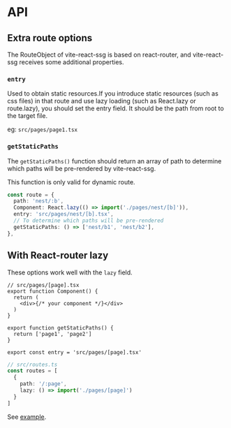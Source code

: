 # API

## Extra route options

The RouteObject of vite-react-ssg is based on react-router, and vite-react-ssg receives some additional properties.

### `entry`

Used to obtain static resources.If you introduce static resources (such as css files) in that route and use lazy loading (such as React.lazy or route.lazy), you should set the entry field. It should be the path from root to the target file.

eg: `src/pages/page1.tsx`

### `getStaticPaths`

The `getStaticPaths()` function should return an array of path
to determine which paths will be pre-rendered by vite-react-ssg.

This function is only valid for dynamic route.

```ts
const route = {
  path: 'nest/:b',
  Component: React.lazy(() => import('./pages/nest/[b]')),
  entry: 'src/pages/nest/[b].tsx',
  // To determine which paths will be pre-rendered
  getStaticPaths: () => ['nest/b1', 'nest/b2'],
},
```

## With React-router lazy

These options work well with the `lazy` field.

```tsx
// src/pages/[page].tsx
export function Component() {
  return (
    <div>{/* your component */}</div>
  )
}

export function getStaticPaths() {
  return ['page1', 'page2']
}

export const entry = 'src/pages/[page].tsx'
```

```ts
// src/routes.ts
const routes = [
  {
    path: '/:page',
    lazy: () => import('./pages/[page]')
  }
]
```

See [example](https://github.com/Daydreamer-riri/vite-react-ssg/blob/main/examples/lazy-pages/src/App.tsx).
